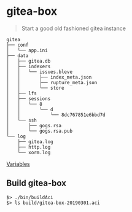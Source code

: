 # gitea-box
  > Start a good old fashioned gitea instance

  ```
  gitea
  ├── conf
  │   └── app.ini
  ├── data
  │   ├── gitea.db
  │   ├── indexers
  │   │   └── issues.bleve
  │   │       ├── index_meta.json
  │   │       ├── rupture_meta.json
  │   │       └── store
  │   ├── lfs
  │   ├── sessions
  │   │   └── 8
  │   │       └── d
  │   │           └── 8dc767851e6bbd7d
  │   └── ssh
  │       ├── gogs.rsa
  │       └── gogs.rsa.pub
  └── log
      ├── gitea.log
      ├── http.log
      └── xorm.log
  ```

  [Variables](https://docs.gitea.io/en-us/specific-variables/)

## Build gitea-box
```
$> ./bin/buildAci
$> ls build/gitea-box-20190301.aci
```
